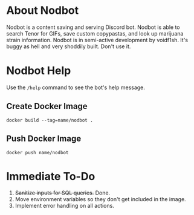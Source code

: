 # About Nodbot
Nodbot is a content saving and serving Discord bot. Nodbot is able to search Tenor for GIFs, save custom copypastas, and look up marijuana strain information. Nodbot is in semi-active development by voidf1sh. It's buggy as hell and very shoddily built. Don't use it.

# Nodbot Help

Use the `/help` command to see the bot's help message.

## Create Docker Image
`docker build --tag=name/nodbot .`

## Push Docker Image
`docker push name/nodbot`

# Immediate To-Do

1. ~~Sanitize inputs for SQL queries.~~ Done.
2. Move environment variables so they don't get included in the image.
3. Implement error handling on all actions.